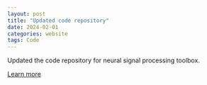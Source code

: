 ```yaml
---
layout: post
title: "Updated code repository"
date: 2024-02-01
categories: website
tags: Code
---
```


Updated the code repository for neural signal processing toolbox.

[Learn more](https://github.com/JunlinJing/neural-processing) 